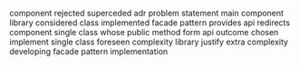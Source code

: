 component rejected superceded adr problem statement main component library considered class implemented facade pattern provides api redirects component single class whose public method form api outcome chosen implement single class foreseen complexity library justify extra complexity developing facade pattern implementation